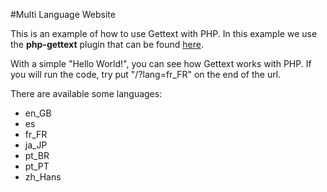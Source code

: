 #Multi Language Website

This is an example of how to use Gettext with PHP. In this example we use the
**php-gettext** plugin that can be found [here][1].

With a simple "Hello World!", you can see how Gettext works with PHP.
If you will run the code, try put "/?lang=fr_FR" on the end of the url.

There are available some languages:

+ en_GB
+ es
+ fr_FR
+ ja_JP
+ pt_BR
+ pt_PT
+ zh_Hans

[1]:https://launchpad.net/php-gettext/
